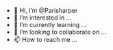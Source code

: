 - 👋 Hi, I’m @Parisharper
- 👀 I’m interested in ...
- 🌱 I’m currently learning ...
- 💞️ I’m looking to collaborate on ...
- 📫 How to reach me ...

<!---
Parisharper/Parisharper is a ✨ special ✨ repository because its `README.md` (this file) appears on your GitHub profile.
You can click the Preview link to take a look at your changes.
--->
